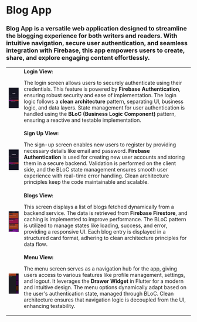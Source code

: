# Blog App 
<h3>Blog App is a versatile web application designed to streamline the blogging experience for both writers and readers. With intuitive navigation, secure user authentication, and seamless integration with Firebase, this app empowers users to create, share, and explore engaging content effortlessly.</h3>
<table>
  <tr>
    <td>
      <img src="lib/assets/screenshots/blog1.png" alt="Login View" width="222">
    </td>
    <td>
      <b>Login View:</b>
      <p>
        The login screen allows users to securely authenticate using their credentials. This feature is powered by 
        <b>Firebase Authentication</b>, ensuring robust security and ease of implementation. 
        The login logic follows a <b>clean architecture</b> pattern, separating UI, business logic, and data layers. 
        State management for user authentication is handled using the <b>BLoC (Business Logic Component)</b> pattern, 
        ensuring a reactive and testable implementation.
      </p>
    </td>
  </tr>
  <tr>
    <td>
      <img src="lib/assets/screenshots/blog2.png" alt="Sign Up View" width="222">
    </td>
    <td>
<b>Sign Up View:</b>
      <p>
        The sign-up screen enables new users to register by providing necessary details like email and password. 
        <b>Firebase Authentication</b> is used for creating new user accounts and storing them in a secure backend. 
        Validation is performed on the client side, and the BLoC state management ensures smooth user experience with 
        real-time error handling. Clean architecture principles keep the code maintainable and scalable.
      </p>    </td>
  </tr>
  <tr>
    <td>
      <img src="lib/assets/screenshots/blog3.png" alt="Blogs View" width="222">
    </td>
    <td>
<b>Blogs View:</b>
      <p>
        This screen displays a list of blogs fetched dynamically from a backend service. The data is retrieved from 
        <b>Firebase Firestore</b>, and caching is implemented to improve performance. 
        The BLoC pattern is utilized to manage states like loading, success, and error, providing a responsive UI. 
        Each blog entry is displayed in a structured card format, adhering to clean architecture principles for data flow.
      </p>    </td>
  </tr>
  <tr>
    <td>
      <img src="lib/assets/screenshots/blog5.png" alt="Menu View" width="222">
    </td>
    <td>
<b>Menu View:</b>
      <p>
        The menu screen serves as a navigation hub for the app, giving users access to various features like profile management, 
        settings, and logout. It leverages the <b>Drawer Widget</b> in Flutter for a modern and intuitive design. 
        The menu options dynamically adapt based on the user's authentication state, managed through BLoC. 
        Clean architecture ensures that navigation logic is decoupled from the UI, enhancing testability.
      </p>    </td>
  </tr>
</table>

